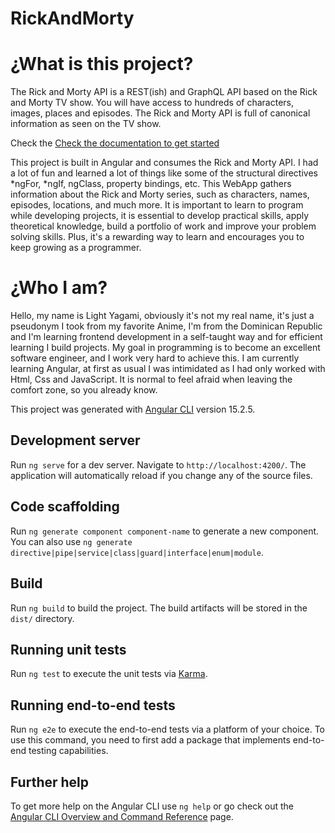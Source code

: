 # RickAndMorty

# ¿What is this project?

The Rick and Morty API is a REST(ish) and GraphQL API based on the Rick and Morty TV show.
You will have access to hundreds of characters, images, places and episodes.
The Rick and Morty API is full of canonical information as seen on the TV show.

Check the [Check the documentation to get started](https://rickandmortyapi.com/documentation)

This project is built in Angular and consumes the Rick and Morty API.
I had a lot of fun and learned a lot of things like some of the structural directives *ngFor, *ngIf,
ngClass, property bindings, etc.
This WebApp gathers information about the Rick and Morty series, such as characters, names, episodes,
locations, and much more.
It is important to learn to program while developing projects, it is essential to develop practical
skills, apply theoretical knowledge,
build a portfolio of work and improve your problem solving skills. Plus, it's a rewarding way to learn
and encourages you to keep growing as a programmer.

# ¿Who I am?

Hello, my name is Light Yagami, obviously it's not my real name,
it's just a pseudonym I took from my favorite Anime,
I'm from the Dominican Republic and I'm learning frontend development in a self-taught way and for
efficient learning I build projects.
My goal in programming is to become an excellent software engineer, and I work very hard to achieve
this.
I am currently learning Angular, at first as usual I was intimidated as I had only worked with Html, Css
and JavaScript.
It is normal to feel afraid when leaving the comfort zone, so you already know.

This project was generated with [Angular CLI](https://github.com/angular/angular-cli) version 15.2.5.

## Development server

Run `ng serve` for a dev server. Navigate to `http://localhost:4200/`. The application will automatically reload if you change any of the source files.

## Code scaffolding

Run `ng generate component component-name` to generate a new component. You can also use `ng generate directive|pipe|service|class|guard|interface|enum|module`.

## Build

Run `ng build` to build the project. The build artifacts will be stored in the `dist/` directory.

## Running unit tests

Run `ng test` to execute the unit tests via [Karma](https://karma-runner.github.io).

## Running end-to-end tests

Run `ng e2e` to execute the end-to-end tests via a platform of your choice. To use this command, you need to first add a package that implements end-to-end testing capabilities.

## Further help

To get more help on the Angular CLI use `ng help` or go check out the [Angular CLI Overview and Command Reference](https://angular.io/cli) page.
